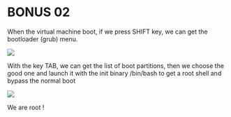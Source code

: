 # BONUS 02

When the virtual machine boot, if we press SHIFT key, we can get the bootloader (grub) menu.

![](https://github.com/bhm-heddy/tmpb2r/blob/master/ressources/screenshots/screen_grub_1.png)

With the key TAB, we can get the list of boot partitions, then we choose the good one and launch it with the init binary /bin/bash to get a root shell and bypass the normal boot

![](https://github.com/bhm-heddy/tmpb2r/blob/master/ressources/screenshots/screen_grub_2.png)

We are root !



